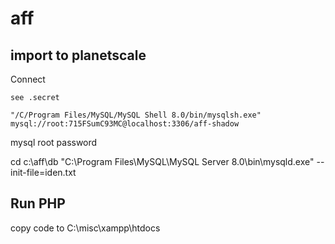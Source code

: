 # aff

## import to planetscale

Connect

```
see .secret

"/C/Program Files/MySQL/MySQL Shell 8.0/bin/mysqlsh.exe" mysql://root:715FSumC93MC@localhost:3306/aff-shadow
```

mysql root password

cd c:\aff\db
"C:\Program Files\MySQL\MySQL Server 8.0\bin\mysqld.exe" --init-file=iden.txt


## Run PHP

copy code to 
C:\misc\xampp\htdocs
